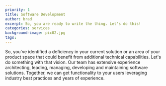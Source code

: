 ```yaml
---
priority: 1
title: Software Development
author: brad
excerpt: So, you are ready to write the thing. Let's do this!
categories: services
background-image: pic02.jpg
tags: 
---
```

So, you've identified a deficiency in your current solution or an area of your product space that could benefit from additional technical capabilities.  Let's do something with that vision.  Our team has extensive experience architecting, leading, managing, developing and maintaining software solutions.  Together, we can get functionality to your users leveraging industry best practices and years of experience. 
